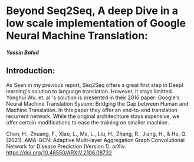 # Beyond Seq2Seq, A deep Dive in a low scale implementation of Google Neural Machine Translation:

##### Yassin Bahid


## Introduction:

As Seen in my previous report, Seq2Seq offers a great first step in Deepl learning's solution to language translation. However, it stays limitted. Yonghui Wu. et. al 's solution is presented in their 2016 paper: Google's Neural Machine Translation System: Bridging the Gap between Human and Machine Translation. In this paper they offer an end-to-end translation recurrent network. While the original architechture stays expensive, we offer certain modifications to ease the training on smaller machine.





Chen, H., Zhuang, F., Xiao, L., Ma, L., Liu, H., Zhang, R., Jiang, H., & He, Q. (2021). AMA-GCN: Adaptive Multi-layer Aggregation Graph Convolutional Network for Disease Prediction (Version 1). arXiv. https://doi.org/10.48550/ARXIV.2106.08732
